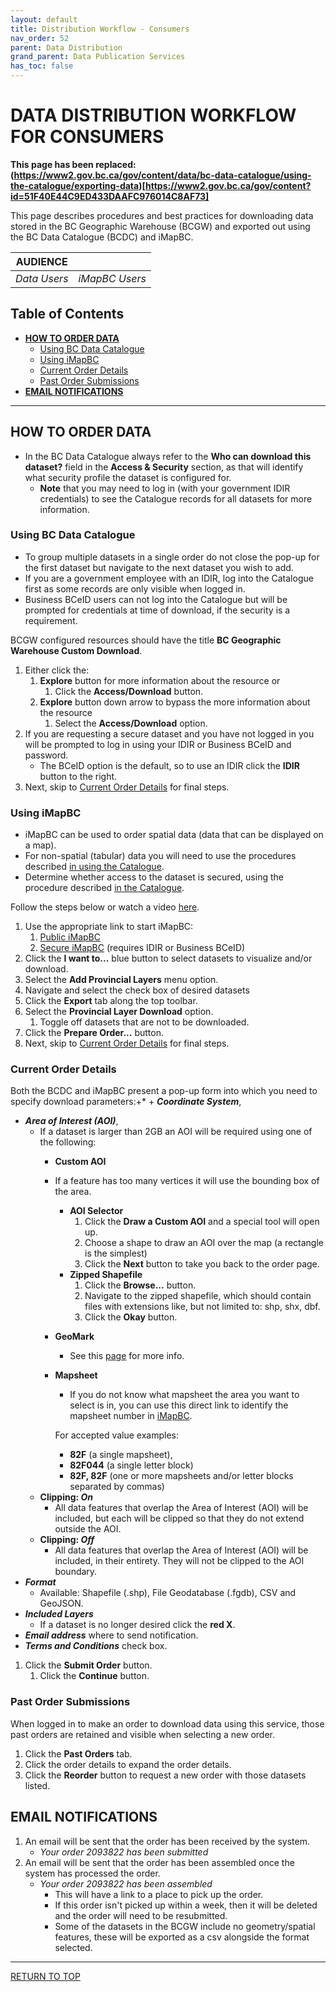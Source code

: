 ```yaml
---
layout: default
title: Distribution Workflow - Consumers
nav_order: 52
parent: Data Distribution
grand_parent: Data Publication Services
has_toc: false
---
```


# DATA DISTRIBUTION WORKFLOW FOR CONSUMERS

**This page has been replaced: (https://www2.gov.bc.ca/gov/content/data/bc-data-catalogue/using-the-catalogue/exporting-data)[https://www2.gov.bc.ca/gov/content?id=51F40E44C9ED433DAAFC976014C8AF73]**

This page describes procedures and best practices for downloading data stored in the BC Geographic Warehouse (BCGW) and exported out using the BC Data Catalogue (BCDC) and iMapBC.

|**AUDIENCE**|  |
|:---:|:---:|
| *Data Users* | *iMapBC Users* |

## Table of Contents
+ [**HOW TO ORDER DATA**](#how-to-order-data)
	+ [Using BC Data Catalogue](#using-bc-data-catalogue)
	+ [Using iMapBC](#using-imapbc)
	+ [Current Order Details](#current-order-details)
	+ [Past Order Submissions](#past-order-submissions)
+ [**EMAIL NOTIFICATIONS**](#email-notifications)

-----------------------

## HOW TO ORDER DATA
+ In the BC Data Catalogue always refer to the **Who can download this dataset?** field in the **Access & Security** section, as that will identify what security profile the dataset is configured for.
    + **Note** that you may need to log in (with your government IDIR credentials) to see the Catalogue records for all datasets for more information.

### Using BC Data Catalogue
+ To group multiple datasets in a single order do not close the pop-up for the first dataset but navigate to the next dataset you wish to add.
+ If you are a government employee with an IDIR, log into the Catalogue first as some records are only visible when logged in.
+ Business BCeID users can not log into the Catalogue but will be prompted for credentials at time of download, if the security is a requirement.

BCGW configured resources should have the title **BC Geographic Warehouse Custom Download**.
1. Either click the:
    1. **Explore** button for more information about the resource or
        1. Click the **Access/Download** button.
    1. **Explore** button down arrow to bypass the more information about the resource
        1. Select the **Access/Download** option.
1. If you are requesting a secure dataset and you have not logged in you will be prompted to log in using your IDIR or Business BCeID and password.
    + The BCeID option is the default, so to use an IDIR click the **IDIR** button to the right.
1. Next, skip to [Current Order Details](#Current-Order-Details) for final steps.

### Using iMapBC
+ iMapBC can be used to order spatial data (data that can be displayed on a map). 
+ For non-spatial (tabular) data you will need to use the procedures described [in using the Catalogue](#how-to-order-data-using-the-bc-data-catalogue).
+ Determine whether access to the dataset is secured, using the procedure described [in the Catalogue](#how-to-order-data).

Follow the steps below or watch a video [here](https://www.youtube.com/watch?v=kkui5GQzB3E).
1. Use the appropriate link to start iMapBC:
   1. [Public iMapBC](https://maps.gov.bc.ca/ess/hm/imap4m/)
   2. [Secure iMapBC](https://arcmaps.gov.bc.ca/ess/hm/imap4m/) (requires IDIR or Business BCeID)
1. Click the **I want to...** blue button to select datasets to visualize and/or download.
1. Select the **Add Provincial Layers** menu option.
1. Navigate and select the check box of desired datasets
1. Click the **Export** tab along the top toolbar.
1. Select the **Provincial Layer Download** option.
    1. Toggle off datasets that are not to be downloaded.
1. Click the **Prepare Order...** button. 
1. Next, skip to [Current Order Details](#Current-Order-Details) for final steps.

### Current Order Details

Both the BCDC and iMapBC present a pop-up form into which you need to specify download parameters:+* + ***Coordinate System***, 
+ ***Area of Interest (AOI)***,
    + If a dataset is larger than 2GB an AOI will be required using one of the following:
        + **Custom AOI**
        + If a feature has too many vertices it will use the bounding box of the area.
            + **AOI Selector**
                1. Click the **Draw a Custom AOI** and a special tool will open up.
                1. Choose a shape to draw an AOI over the map (a rectangle is the simplest)
                1. Click the **Next** button to take you back to the order page.
            + **Zipped Shapefile**
                1. Click the **Browse...** button.
                1. Navigate to the zipped shapefile, which should contain files with extensions like, but not limited to: shp, shx, dbf.
                1. Click the **Okay** button.
        + **GeoMark**
            + See this [page](https://www2.gov.bc.ca/gov/content?id=F6BAF45131954020BCFD2EBCC456F084) for more info.
        + **Mapsheet**
            + If you do not know what mapsheet the area you want to select is in, you can use this direct link to identify the mapsheet number in [iMapBC](https://maps.gov.bc.ca/ess/hm/imap4m/?catalogLayers=667,668). 

            For accepted value examples:
            + **82F** (a single mapsheet), 
            + **82F044** (a single letter block)
            + **82F, 82F** (one or more mapsheets and/or letter blocks separated by commas)
    + **Clipping: _On_**
        + All data features that overlap the Area of Interest (AOI) will be included, but each will be clipped so that they do not extend outside the AOI.
    + **Clipping: _Off_**
        + All data features that overlap the Area of Interest (AOI) will be included, in their entirety. They will not be clipped to the AOI boundary.
+ ***Format***
    + Available: Shapefile (.shp), File Geodatabase (.fgdb), CSV and GeoJSON.
+ ***Included Layers***
    + If a dataset is no longer desired click the **red X**.
+ ***Email address*** where to send notification.
+ ***Terms and Conditions*** check box.

1. Click the **Submit Order** button.
    1. Click the **Continue** button.

### Past Order Submissions
When logged in to make an order to download data using this service, those past orders are retained and visible when selecting a new order.

1. Click the **Past Orders** tab.
1. Click the order details to expand the order details.
1. Click the **Reorder** button to request a new order with those datasets listed.

## EMAIL NOTIFICATIONS
1. An email will be sent that the order has been received by the system.
    + _Your order 2093822 has been submitted_
1. An email will be sent that the order has been assembled once the system has processed the order.
    + _Your order 2093822 has been assembled_
        + This will have a link to a place to pick up the order.
        + If this order isn't picked up within a week, then it will be deleted and the order will need to be resubmitted.
        + Some of the datasets in the BCGW include no geometry/spatial features, these will be exported as a csv alongside the format selected.

-------------------------------------------------------

[RETURN TO TOP][1]

[1]: #distribution-service
